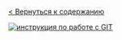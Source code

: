 [< Вернуться к содержанию](./readme.md)

[![инструкция по работе с GIT](https://i.ytimg.com/an_webp/SEvR78OhGtw/mqdefault_6s.webp?du=3000&sqp=CNySz5sG&rs=AOn4CLCsp-uoatzr4Cx0qkM7DNrBmYfX_A)](https://www.youtube.com/watch?v=guok2Jj-TAM)
